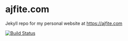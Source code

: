 # ajfite.com
Jekyll repo for my personal website at https://ajfite.com

[![Build Status](https://build.nclf.net/job/Goldman60/ajfite.com/master/badge/icon)](https://build.nclf.net/job/Goldman60/ajfite.com/master)